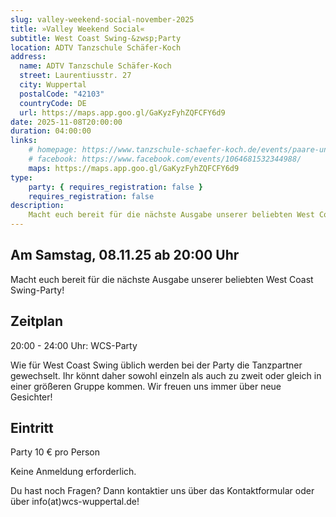 ```yaml
---
slug: valley-weekend-social-november-2025
title: »Valley Weekend Social«
subtitle: West Coast Swing-&zwsp;Party
location: ADTV Tanzschule Schäfer-Koch
address:
  name: ADTV Tanzschule Schäfer-Koch
  street: Laurentiusstr. 27
  city: Wuppertal
  postalCode: "42103"
  countryCode: DE
  url: https://maps.app.goo.gl/GaKyzFyhZQFCFY6d9
date: 2025-11-08T20:00:00
duration: 04:00:00
links:
    # homepage: https://www.tanzschule-schaefer-koch.de/events/paare-und-singles/events-erwachsene-detail?tx_calendarize_calendar%5Baction%5D=detail&tx_calendarize_calendar%5Bcontroller%5D=Calendar&tx_calendarize_calendar%5Bindex%5D=75786&cHash=755feaad219408d97dd826d88ed8bcf8
    # facebook: https://www.facebook.com/events/1064681532344988/
    maps: https://maps.app.goo.gl/GaKyzFyhZQFCFY6d9
type:
    party: { requires_registration: false }
    requires_registration: false
description:
    Macht euch bereit für die nächste Ausgabe unserer beliebten West Coast Swing-Party!
---
```


## Am Samstag, 08.11.25 ab 20:00 Uhr

Macht euch bereit für die nächste Ausgabe unserer beliebten West Coast Swing-Party!

## Zeitplan

20:00 - 24:00 Uhr: WCS-Party

Wie für West Coast Swing üblich werden bei der Party die Tanzpartner gewechselt. Ihr könnt daher sowohl einzeln als auch zu zweit oder gleich in einer größeren Gruppe kommen. Wir freuen uns immer über neue Gesichter!

## Eintritt

Party 10 € pro Person

Keine Anmeldung erforderlich.

Du hast noch Fragen? Dann kontaktier uns über das Kontaktformular oder über info(at)wcs-wuppertal.de!

